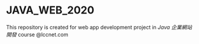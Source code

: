 # JAVA_WEB_2020

This repository is created for web app development project in _Java 企業網站開發_ course @lccnet.com
